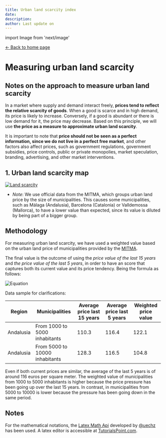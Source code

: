 ```yaml
---
title: Urban land scarcity index
date:
description:
author: Last update on
---
```


import Image from 'next/image'

<div class="meta-line"><a class="meta-back" href="/">← Back to home page</a></div>

# Measuring urban land scarcity

## Notes on the approach to measure urban land scarcity

In a market where supply and demand interact freely, **prices tend to reflect the relative scarcity of goods**. When a good is scarce and in high demand, its price is likely to increase. Conversely, if a good is abundant or there is low demand for it, the price may decrease. Based on this principle, we will use **the price as a measure to approximate urban land scarcity**.

It is important to note that **price should not be seen as a perfect information, since we do not live in a perfect free market**, and other factors also affect prices, such as government regulations, government subsidies, price controls, public or private monopolies, market speculation, branding, advertising, and other market interventions.

## 1. Urban land scarcity map

[![Land scarcity](/images/landscarcity.png)](/images/landscarcity.png)

- _Note_: We use official data from the MITMA, which groups urban land price by the size of municipalities. This causes some municipalities, such as Málaga (Andalusia), Barcelona (Catalonia) or Valldemossa (Mallorca), to have a lower value than expected, since its value is diluted by being part of a bigger group.

## Methodology

For measuring urban land scarcity, we have used a weighted value based on the urban land price of municipalities provided by the [MITMA](https://www.mitma.gob.es/el-ministerio/informacion-estadistica/vivienda-y-actuaciones-urbanas/estadisticas/suelo/estadisticas-de-precios-de-suelo-urbano).

The final value is the outcome of using the _price value of the last 15 years_ and _the price value of the last 5 years_, in order to have an score that captures both its current value and its price tendency. Being the formula as follows:

![Equation](https://math.vercel.app/?bgcolor=auto&from=Land\:weighted\:value\:=[Average\:5\:years\times2]\:-Average\:15\:years)

Data sample for clarifications:

| Region | Municipalities | Average price last 15 years | Average price last 5 years | Weighted price value |
| --- | --- | --- | --- | --- |
| Andalusia | From 1000 to 5000  inhabitants | 110.3 | 116.4 | 122.1  |
| Andalusia | From 5000 to 10000  inhabitants | 128.3 | 116.5 | 104.8 |

Even if both current prices are similar, the average of the last 5 years is of around 116 euros per square meter. The weighted value of municipalities from 1000 to 5000 inhabitants is higher because the price pressure has been going up over the last 15 years. In contrast, in municipalities from 5000 to 10000 is lower because the pressure has been going down in the same period.

## Notes

For the mathematical notations, the [Latex Math Api](https://math.vercel.app/home) developed by [@uechz](https://twitter.com/uechz) has been used. A latex editor is accessible at [TutorialsPoint.com](https://www.tutorialspoint.com/latex_equation_editor.htm).

[^1]: If the price index is in decimal form, the expression would simply be: _Nominal value / Price index_.
